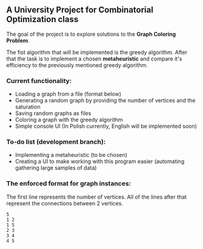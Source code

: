 ## A University Project for Combinatorial Optimization class

The goal of the project is to explore solutions to the **Graph Coloring Problem**.

The fist algorithm that will be implemented is the greedy algorithm. After that the task is to implement a chosen **metaheuristic** and compare it's efficiency to the previously mentioned greedy algorithm.

### Current functionality:
- Loading a graph from a file (format below)
- Generating a random graph by providing the number of vertices and the saturation
- Saving random graphs as files
- Coloring a graph with the greedy algorithm
- Simple console UI (In Polish currently, English will be implemented soon)

### To-do list (development branch):
- Implementing a metaheuristic (to be chosen)
- Creating a UI to make working with this program easier (automating gathering large samples of data)


### The enforced format for graph instances:

The first line represents the number of vertices. All of the lines after that represent the connections between 2 vertices.
```
5
1 2
1 5
2 3
3 4
4 5
```